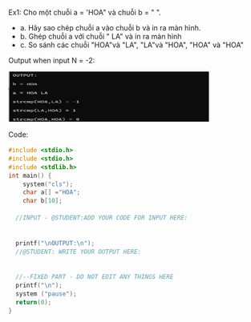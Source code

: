 Ex1: Cho một chuỗi a = 'HOA" và chuỗi b = " ". 
+ a. Hãy sao chép chuỗi a vào chuỗi b và in ra màn hình. 
+ b. Ghép chuỗi a với chuỗi " LA" và in ra màn hình
+ c. So sánh các chuỗi "HOA"và "LA", "LA"và "HOA", "HOA" và "HOA"

Output when input N = -2:

<img src="Screenshot 2023-10-07 130232.png" alt="drawing" style="width:400px; height:100px"/>

<!--Output when input N = 10:-->

<!--<img src="images/workshop2_2.png" alt="drawing" style="width:400px; height:100px"/>-->

Code:
```cpp
#include <stdio.h>
#include <stdio.h>
#include <stdlib.h>
int main() {
    system("cls");
    char a[] ="HOA";
    char b[10];
    
  //INPUT - @STUDENT:ADD YOUR CODE FOR INPUT HERE:
  

  printf("\nOUTPUT:\n");
  //@STUDENT: WRITE YOUR OUTPUT HERE:


  //--FIXED PART - DO NOT EDIT ANY THINGS HERE
  printf("\n");
  system ("pause");
  return(0);
}
```





